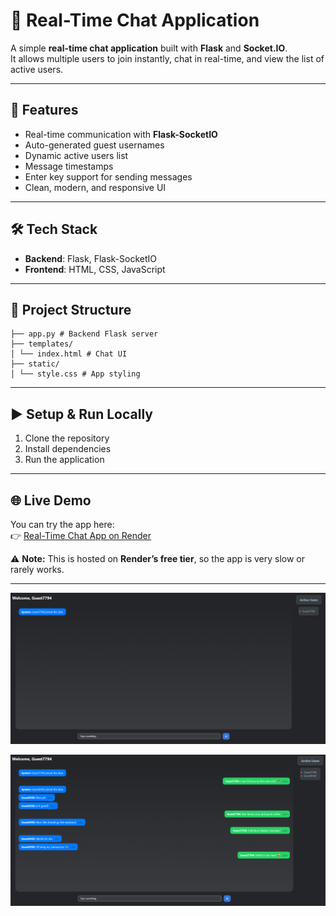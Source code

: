 # 💬 Real-Time Chat Application  

A simple **real-time chat application** built with **Flask** and **Socket.IO**.  
It allows multiple users to join instantly, chat in real-time, and view the list of active users.  

---

## 🚀 Features  
- Real-time communication with **Flask-SocketIO**  
- Auto-generated guest usernames  
- Dynamic active users list  
- Message timestamps  
- Enter key support for sending messages  
- Clean, modern, and responsive UI  

---

## 🛠️ Tech Stack  
- **Backend**: Flask, Flask-SocketIO  
- **Frontend**: HTML, CSS, JavaScript  

---

## 📂 Project Structure  
``` text
├── app.py # Backend Flask server
├── templates/
│ └── index.html # Chat UI
├── static/
│ └── style.css # App styling
```
---

## ▶️ Setup & Run Locally  
1. Clone the repository
2. Install dependencies
3. Run the application

---

## 🌐 Live Demo  

You can try the app here:  
👉 [Real-Time Chat App on Render](https://realtime-chat-app-9pis.onrender.com)  

⚠️ **Note:** This is hosted on **Render’s free tier**, so the app is very slow or rarely works.  

---


![App Screenshot](screenshots/preview1.png.png)


![App Screenshot](screenshots/preview2.png.png)
